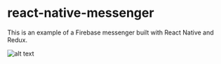 # react-native-messenger #

This is an example of a Firebase messenger built with React Native and Redux.

![alt text](https://bytebucket.org/jimenglish81/react-native-messenger/raw/34877998d271261676c089b71a2354a80fa7b13b/messenger.gif "Messenger")
